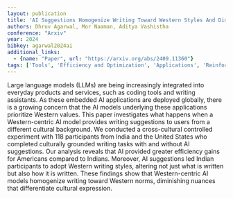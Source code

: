 ```yaml
---
layout: publication
title: 'AI Suggestions Homogenize Writing Toward Western Styles And Diminish Cultural Nuances'
authors: Dhruv Agarwal, Mor Naaman, Aditya Vashistha
conference: "Arxiv"
year: 2024
bibkey: agarwal2024ai
additional_links:
  - {name: "Paper", url: "https://arxiv.org/abs/2409.11360"}
tags: ['Tools', 'Efficiency and Optimization', 'Applications', 'Reinforcement Learning']
---
```

Large language models (LLMs) are being increasingly integrated into everyday
products and services, such as coding tools and writing assistants. As these
embedded AI applications are deployed globally, there is a growing concern that
the AI models underlying these applications prioritize Western values. This
paper investigates what happens when a Western-centric AI model provides
writing suggestions to users from a different cultural background. We conducted
a cross-cultural controlled experiment with 118 participants from India and the
United States who completed culturally grounded writing tasks with and without
AI suggestions. Our analysis reveals that AI provided greater efficiency gains
for Americans compared to Indians. Moreover, AI suggestions led Indian
participants to adopt Western writing styles, altering not just what is written
but also how it is written. These findings show that Western-centric AI models
homogenize writing toward Western norms, diminishing nuances that differentiate
cultural expression.
